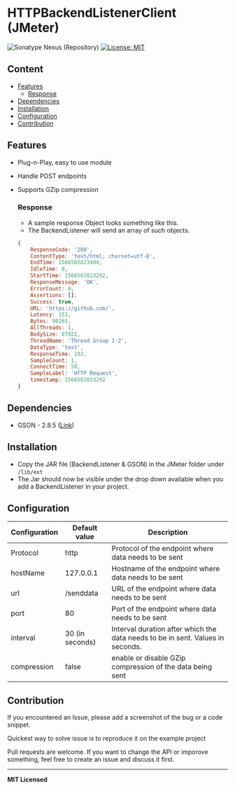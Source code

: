 # HTTPBackendListenerClient (JMeter)

![Sonatype Nexus (Repository)](https://img.shields.io/nexus/staging/com.github.bharat23.jmeter/HTTPBackendListener?server=https%3A%2F%2Frepository.jboss.org%2Fnexus)
[![License: MIT](https://img.shields.io/badge/License-MIT-yellow.svg)](https://opensource.org/licenses/MIT)

## Content

- [Features](#features)
    - [Response](#response)
- [Dependencies](#dependencies)
- [Installation](#installation)
- [Configuration](#configuration)
- [Contribution](#contribution)

## Features

* Plug-n-Play, easy to use module
* Handle POST endpoints
* Supports GZip compression

    ### Response

    - A sample response Object looks something like this.
    - The BackendListener will send an array of such objects.
    ```javascript
    { 
        ResponseCode: '200',
        ContentType: 'text/html; charset=utf-8',
        EndTime: 1566502823484,
        IdleTime: 0,
        StartTime: 1566502823292,
        ResponseMessage: 'OK',
        ErrorCount: 0,
        Assertions: [],
        Success: true,
        URL: 'https://github.com/',
        Latency: 151,
        Bytes: 90265,
        AllThreads: 1,
        BodySize: 87922,
        ThreadName: 'Thread Group 1-2',
        DataType: 'text',
        ResponseTime: 192,
        SampleCount: 1,
        ConnectTime: 58,
        SampleLabel: 'HTTP Request',
        timestamp: 1566502823292 
    }
    ```

## Dependencies

* GSON - 2.8.5 ([Link](https://mvnrepository.com/artifact/com.google.code.gson/gson "GSON"))

## Installation

* Copy the JAR file (BackendListener & GSON) in the JMeter folder under `/lib/ext`
* The Jar should now be visible under the drop down available when you add a BackendListener in your project.


## Configuration

Configuration | Default value     | Description
----------------- | -------- | -----------
Protocol | http | Protocol of the endpoint where data needs to be sent
hostName | 127.0.0.1 | Hostname of the endpoint where data needs to be sent
url | /senddata | URL of the endpoint where data needs to be sent
port | 80 | Port of the endpoint where data needs to be sent
interval | 30 (in seconds) | Interval duration after which the data needs to be in sent. Values in seconds.
compression | false | enable or disable GZip compression of the data being sent

## Contribution

If you encountered an Issue, please add a screenshot of the bug or a code snippet. 

Quickest way to solve issue is to reproduce it on the example project

Pull requests are welcome. If you want to change the API or imporove something, feel free to create an issue and discuss it first.

---

**MIT Licensed**
